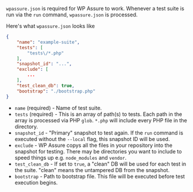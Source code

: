 `wpassure.json` is required for WP Assure to work. Whenever a test suite is run via the `run` command, `wpassure.json` is processed.

Here's what `wpassure.json` looks like

```json
{
	"name": "example-suite",
	"tests": [
		"tests\/*.php"
 	],
	"snapshot_id": "...",
	"exclude": [
		...
	],
	"test_clean_db": true,
	"bootstrap": "./bootstrap.php"
}
```

* `name` (required) - Name of test suite.
* `tests` (required) - This is an array of path(s) to tests. Each path in the array is processed via PHP `glob`. `*.php` will include every PHP file in the directory.
* `snapshot_id` - "Primary" snapshot to test again. If the `run` command is executed without the `--local` flag, this snapshot ID will be used.
* `exclude` - WP Assure copys all the files in your repository into the snapshot for testing. There may be directories you want to include to speed things up e.g. `node_modules` and `vendor`.
* `test_clean_db` - If set to `true`, a "clean" DB will be used for each test in the suite. "clean" means the untampered DB from the snapshot.
* `bootstrap` - Path to bootstrap file. This file will be executed before test execution begins.
